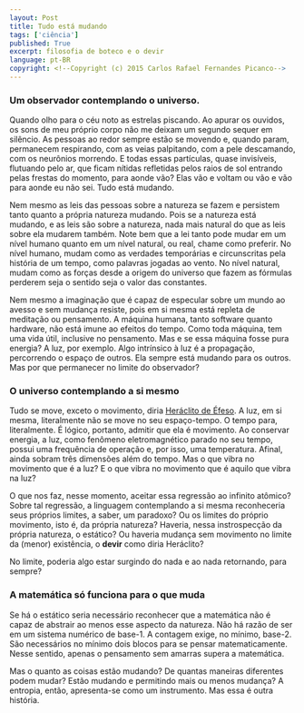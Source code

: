 ```yaml
---
layout: Post
title: Tudo está mudando
tags: ['ciência']
published: True
excerpt: filosofia de boteco e o devir
language: pt-BR
copyright: <!--Copyright (c) 2015 Carlos Rafael Fernandes Picanco-->
---
```


### Um observador contemplando o universo.

Quando olho para o céu noto as estrelas piscando. Ao apurar os ouvidos, os sons de meu próprio corpo não me deixam um segundo sequer em silêncio. As pessoas ao redor sempre estão se movendo e, quando param, permanecem respirando, com as veias palpitando, com a pele descamando, com os neurônios morrendo. E todas essas partículas, quase invisíveis, flutuando pelo ar, que ficam nítidas refletidas pelos raios de sol entrando pelas frestas do momento, para aonde vão? Elas vão e voltam ou vão e vão para aonde eu não sei. Tudo está mudando.

Nem mesmo as leis das pessoas sobre a natureza se fazem e persistem tanto quanto a própria natureza mudando. Pois se a natureza está mudando, e as leis são sobre a natureza, nada mais natural do que as leis sobre ela mudarem também. 
Note bem que a lei tanto pode mudar em um nível humano quanto em um nível natural, ou real, chame como preferir. No nível humano, mudam como as verdades temporárias e circunscritas pela história de um tempo, como palavras jogadas ao vento. No nível natural, mudam como as forças desde a origem do universo que fazem as fórmulas perderem seja o sentido seja o valor das constantes.

Nem mesmo a imaginação que é capaz de especular sobre um mundo ao avesso e sem mudança resiste, pois em si mesma está repleta de meditação ou pensamento. A máquina humana, tanto software quanto hardware, não está imune ao efeitos do tempo. Como toda máquina, tem uma vida útil, inclusive no pensamento. Mas e se essa máquina fosse pura energia? A luz, por exemplo. Algo intrínsico à luz é a propagação, percorrendo o espaço de outros. Ela sempre está mudando para os outros. Mas por que permanecer no limite do observador?

### O universo contemplando a si mesmo

Tudo se move, exceto o movimento, diria [Heráclito de Éfeso](https://pt.wikipedia.org/wiki/Her%C3%A1clito). A luz, em si mesma, literalmente não se move no seu espaço-tempo. O tempo para, literalmente. É lógico, portanto, admitir que ela é movimento. Ao conservar energia, a luz, como fenômeno eletromagnético parado no seu tempo, possui uma frequência de operação e, por isso, uma temperatura. Afinal, ainda sobram três dimensões além do tempo. Mas o que vibra no movimento que é a luz? E o que vibra no movimento que é aquilo que vibra na luz?

O que nos faz, nesse momento, aceitar essa regressão ao infinito atômico? Sobre tal regressão, a linguagem contemplando a si mesma reconheceria seus próprios limites, a saber, um paradoxo? Ou os limites do próprio movimento, isto é, da própria natureza? Haveria, nessa instrospecção da própria natureza, o estático? Ou haveria mudança sem movimento no limite da (menor) existência, o **devir** como diria Heráclito?

No limite, poderia algo estar surgindo do nada e ao nada retornando, para sempre? 

### A matemática só funciona para o que muda

Se há o estático seria necessário reconhecer que a matemática não é capaz de abstrair ao menos esse aspecto da natureza. Não há razão de ser em um sistema numérico de base-1. A contagem exige, no mínimo, base-2. São necessários no mínimo dois blocos para se pensar matematicamente. Nesse sentido, apenas o pensamento sem amarras supera a matemática.

Mas o quanto as coisas estão mudando? De quantas maneiras diferentes podem mudar? Estão mudando e permitindo mais ou menos mudança? A entropia, então, apresenta-se como um instrumento. Mas essa é outra história.